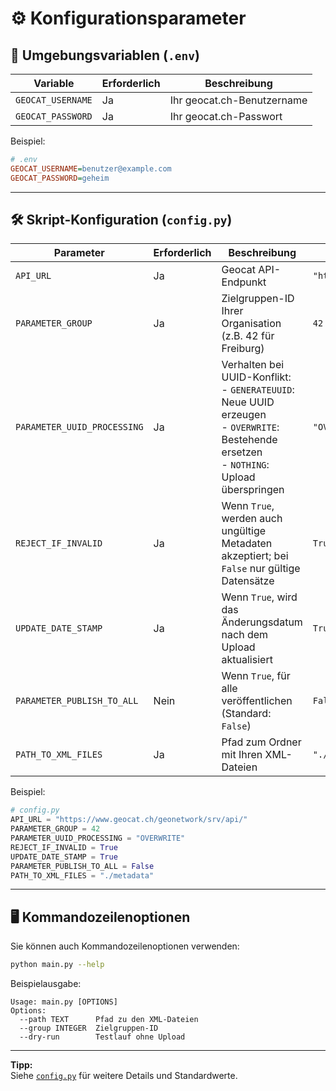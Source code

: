 # ⚙️ Konfigurationsparameter

## 🌱 Umgebungsvariablen (`.env`)

| Variable            | Erforderlich | Beschreibung                |
|---------------------|--------------|-----------------------------|
| `GEOCAT_USERNAME`   | Ja           | Ihr geocat.ch-Benutzername  |
| `GEOCAT_PASSWORD`   | Ja           | Ihr geocat.ch-Passwort      |

Beispiel:
```ini
# .env
GEOCAT_USERNAME=benutzer@example.com
GEOCAT_PASSWORD=geheim
```

---

## 🛠️ Skript-Konfiguration (`config.py`)

| Parameter                   | Erforderlich | Beschreibung                                                                                                    | Beispiel/Standardwert                                 |
|-----------------------------|--------------|-----------------------------------------------------------------------------------------------------------------|-------------------------------------------------------|
| `API_URL`                   | Ja           | Geocat API-Endpunkt                                                                                             | `"https://www.geocat.ch/geonetwork/srv/api/"`         |
| `PARAMETER_GROUP`           | Ja           | Zielgruppen-ID Ihrer Organisation (z.B. 42 für Freiburg)                                                        | `42`                                                  |
| `PARAMETER_UUID_PROCESSING` | Ja           | Verhalten bei UUID-Konflikt:<br>- `GENERATEUUID`: Neue UUID erzeugen<br>- `OVERWRITE`: Bestehende ersetzen<br>- `NOTHING`: Upload überspringen | `"OVERWRITE"`                                         |
| `REJECT_IF_INVALID`         | Ja           | Wenn `True`, werden auch ungültige Metadaten akzeptiert; bei `False` nur gültige Datensätze                     | `True`                                                |
| `UPDATE_DATE_STAMP`         | Ja           | Wenn `True`, wird das Änderungsdatum nach dem Upload aktualisiert                                               | `True`                                                |
| `PARAMETER_PUBLISH_TO_ALL`  | Nein         | Wenn `True`, für alle veröffentlichen (Standard: `False`)                                                       | `False`                                               |
| `PATH_TO_XML_FILES`         | Ja           | Pfad zum Ordner mit Ihren XML-Dateien                                                                           | `"./metadata"`                                        |

Beispiel:
```python
# config.py
API_URL = "https://www.geocat.ch/geonetwork/srv/api/"
PARAMETER_GROUP = 42
PARAMETER_UUID_PROCESSING = "OVERWRITE"
REJECT_IF_INVALID = True
UPDATE_DATE_STAMP = True
PARAMETER_PUBLISH_TO_ALL = False
PATH_TO_XML_FILES = "./metadata"
```

---

## 🖥️ Kommandozeilenoptionen

Sie können auch Kommandozeilenoptionen verwenden:

```sh
python main.py --help
```
Beispielausgabe:
```
Usage: main.py [OPTIONS]
Options:
  --path TEXT      Pfad zu den XML-Dateien
  --group INTEGER  Zielgruppen-ID
  --dry-run        Testlauf ohne Upload
```

---

**Tipp:**  
Siehe [`config.py`](https://github.com/geoadmin/service-geocat-harvesting/blob/master/config.py) für weitere Details und Standardwerte.